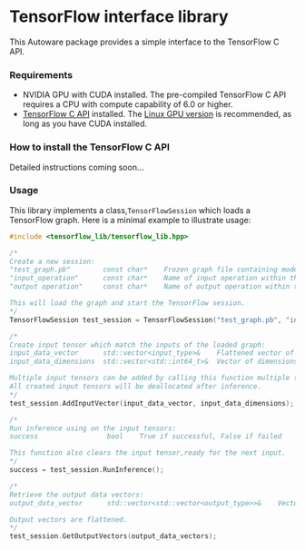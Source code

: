 # TensorFlow interface library

This Autoware package provides a simple interface to the TensorFlow C API.

### Requirements

* NVIDIA GPU with CUDA installed. The pre-compiled TensorFlow C API requires a CPU with compute capability of 6.0 or higher.
* [TensorFlow C API](https://www.tensorflow.org/install/lang_c) installed. The [Linux GPU version](https://storage.googleapis.com/tensorflow/libtensorflow/libtensorflow-gpu-linux-x86_64-1.12.0.tar.gz) is recommended, as long as you have CUDA installed.

### How to install the TensorFlow C API

Detailed instructions coming soon...

### Usage

This library implements a class,`TensorFlowSession` which loads a TensorFlow graph. Here is a minimal example to illustrate usage:

```cpp
#include <tensorflow_lib/tensorflow_lib.hpp>

/*
Create a new session:
"test_graph.pb"        const char*    Frozen graph file containing model and weights
"input_operation"      const char*    Name of input operation within the graph
"output operation"     const char*    Name of output operation within the graph

This will load the graph and start the TensorFlow session.
*/
TensorFlowSession test_session = TensorFlowSession("test_graph.pb", "input_operation", "output_operation");

/*
Create input tensor which match the inputs of the loaded graph:
input_data_vector      std::vector<input_type>&    Flattened vector of input values
input_data_dimensions  std::vector<std::int64_t>&  Vector of dimensions of the input

Multiple input tensors can be added by calling this function multiple times, noting that order is important.
All created input tensors will be deallocated after inference.
*/
test_session.AddInputVector(input_data_vector, input_data_dimensions);

/*
Run inference using on the input tensors:
success                 bool    True if successful, False if failed

This function also clears the input tensor,ready for the next input.
*/
success = test_session.RunInference();

/*
Retrieve the output data vectors:
output_data_vector      std::vector<std::vector<output_type>>&    Vector of flattened output vectors

Output vectors are flattened.
*/
test_session.GetOutputVectors(output_data_vectors);
```
